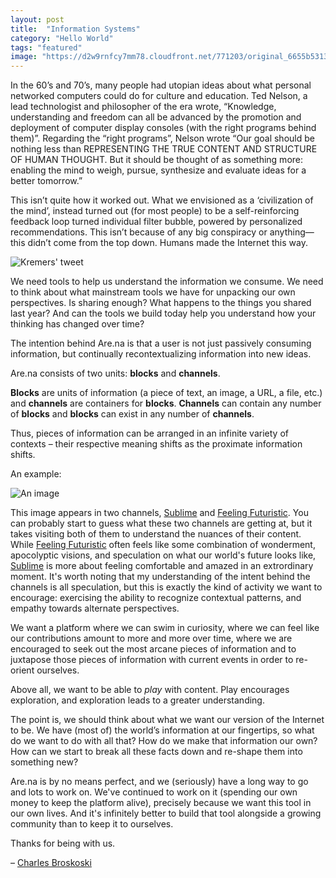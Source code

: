 ```yaml
---
layout: post
title:  "Information Systems"
category: "Hello World"
tags: "featured"
image: "https://d2w9rnfcy7mm78.cloudfront.net/771203/original_6655b53130c865c4fa7a9120bc4b5e92.jpg"
---
```


In the 60’s and 70’s, many people had utopian ideas about what personal networked computers could do for culture and education. Ted Nelson, a lead technologist and philosopher of the era wrote, “Knowledge, understanding and freedom can all be advanced by the promotion and deployment of computer display consoles (with the right programs behind them)”. Regarding the “right programs”, Nelson wrote “Our goal should be nothing less than REPRESENTING THE TRUE CONTENT AND STRUCTURE OF HUMAN THOUGHT. But it should be thought of as something more: enabling the mind to weigh, pursue, synthesize and evaluate ideas for a better tomorrow.”

This isn’t quite how it worked out. What we envisioned as a ‘civilization of the mind’, instead turned out (for most people) to be a self-reinforcing feedback loop turned individual filter bubble, powered by personalized recommendations. This isn’t because of any big conspiracy or anything—this didn’t come from the top down. Humans made the Internet this way. 

![Kremers' tweet](https://d2w9rnfcy7mm78.cloudfront.net/772086/original_1a5e4cd4ab968289fc3654b4389c944b.png)

We need tools to help us understand the information we consume. We need to think about what mainstream tools we have for unpacking our own perspectives. Is sharing enough? What happens to the things you shared last year? And can the tools we build today help you understand how your thinking has changed over time?

The intention behind Are.na is that a user is not just passively consuming information, but continually recontextualizing information into new ideas.

Are.na consists of two units: **blocks** and **channels**. 

**Blocks** are units of information (a piece of text, an image, a URL, a file, etc.) and **channels** are containers for **blocks**. **Channels** can contain any number of **blocks** and **blocks** can exist in any number of **channels**. 

Thus, pieces of information can be arranged in an infinite variety of contexts – their respective meaning shifts as the proximate information shifts. 

An example:

![An image](https://d2w9rnfcy7mm78.cloudfront.net/690775/large_8774c584416c3abb8e411acb2fae7238.jpg)

This image appears in two channels, [Sublime][Sublime] and [Feeling Futuristic][Feeling Futuristic]. You can probably start to guess what these two channels are getting at, but it takes visiting both of them to understand the nuances of their content. While [Feeling Futuristic][Feeling Futuristic] often feels like some combination of wonderment, apocolyptic visions, and speculation on what our world's future looks like, [Sublime][Sublime] is more about feeling comfortable and amazed in an extrordinary moment. It's worth noting that my understanding of the intent behind the channels is all speculation, but this is exactly the kind of activity we want to encourage: exercising the ability to recognize contextual patterns, and empathy towards alternate perspectives.

We want a platform where we can swim in curiosity, where we can feel like our contributions amount to more and more over time, where we are encouraged to seek out the most arcane pieces of information and to juxtapose those pieces of information with current events in order to re-orient ourselves.

Above all, we want to be able to _play_ with content. Play encourages exploration, and exploration leads to a greater understanding.

The point is, we should think about what we want our version of the Internet to be. We have (most of) the world’s information at our fingertips, so what do we want to do with all that? How do we make that information our own? How can we start to break all these facts down and re-shape them into something new?

Are.na is by no means perfect, and we (seriously) have a long way to go and lots to work on. We've continued to work on it (spending our own money to keep the platform alive), precisely because we want this tool in our own lives. And it's infinitely better to build that tool alongside a growing community than to keep it to ourselves. 

Thanks for being with us.

– [Charles Broskoski][Profile]

[Sublime]: https://www.are.na/morgan-sutherland/sublime
[Feeling Futuristic]: https://www.are.na/chris-sherron/feeling-futuristic
[Profile]: https://www.are.na/charles-broskoski

